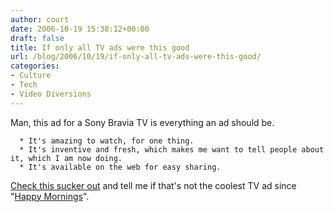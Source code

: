 ```yaml
---
author: court
date: 2006-10-19 15:38:12+00:00
draft: false
title: If only all TV ads were this good
url: /blog/2006/10/19/if-only-all-tv-ads-were-this-good/
categories:
- Culture
- Tech
- Video Diversions
---
```


Man, this ad for a Sony Bravia TV is everything an ad should be.



	  * It's amazing to watch, for one thing.
	  * It's inventive and fresh, which makes me want to tell people about it, which I am now doing.
	  * It's available on the web for easy sharing.

[Check this sucker out](http://www.bravia-advert.com/paint/thead/) and tell me if that's not the coolest TV ad since "[Happy Mornings](http://www.vallentyne.com/blog/2006/06/20/truth-in-advertising/)".
